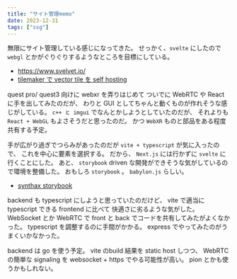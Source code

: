 ```yaml
---
title: "サイト管理memo"
date: 2023-12-31
tags: ["ssg"]
---
```


無限にサイト管理している感じになってきた。
せっかく、`svelte` にしたので `webgl` とかがぐりぐりするようなところを目標にしている。

- https://www.svelvet.io/
- [tilemaker で vector tile を self hosting](https://zenn.dev/articles/ec47bc9d4de806/edit)

quest pro/ quest3 向けに webxr を弄りはじめて
ついでに WebRTC や React に手を出してみたのだが、
わりと GUI としてちゃんと動くものが作れそうな感じがしている。
`c++ と imgui` でなんとかしようとしていたのだが、
それよりも `React + WebGL` もよさそうだと思ったのだ。
かつ `WebXR` ものと部品をある程度共有する予定。

手が広がり過ぎでつらみがあったのだが `vite + typescript` が気に入ったので、
これを中心に要素を選択する。
だから、 `Next.js` には行かずに `svelte` に行くことにした。
あと、 `storybook` driven な開発ができそうな気がしているので環境を整備した。
おもしろ `storybook` 。 `babylon.js` らしい。

- [synthax storybook](https://62f6421c021f127287edd8fb-exirtzhlnf.chromatic.com/?path=/story/introduction--story)

backend も typescript にしようと思っていたのだけど、
vite で適当に typescript できる frontend に比べて 快適さに劣るような気がした。
WebSocket とか WebRTC で front と back でコードを共有してみたがよくなかった。
typescript を調整するのに手間がかかる。
express でやってみたのがうまくいかなかった。

backend は go を使う予定。
vite のbuild 結果を static host しつつ、
WebRTC の簡単な signaling を websocket + https でやる可能性が高い。
pion とかも使うかもしれない。

